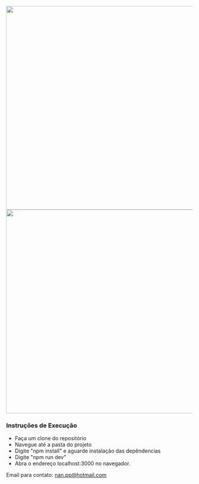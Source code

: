 <p align="center">
  <img width=550 src="https://i.imgur.com/9ka9ig6.png" />
  <img height=550 src="https://i.imgur.com/Jtgqs2a.png" />
</p>

### Instruções de Execução

- Faça um clone do repositório
- Navegue até a pasta do projeto
- Digite "npm install" e aguarde instalação das depêndencias
- Digite "npm run dev"
- Abra o endereço localhost:3000 no navegador.

Email para contato: nan.pp@hotmail.com
